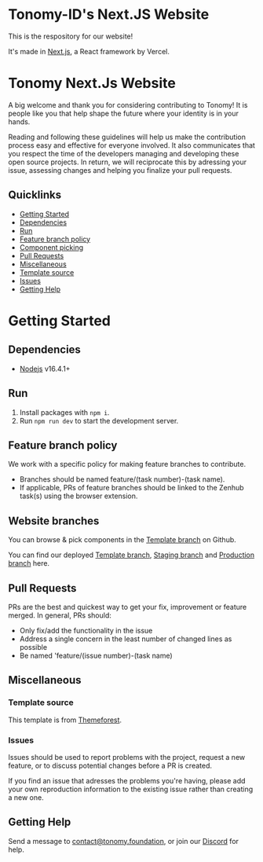 # Tonomy-ID's Next.JS Website

This is the respository for our website!

It's made in [Next.js](https://nextjs.org), a React framework by Vercel.

# Tonomy Next.Js Website

A big welcome and thank you for considering contributing to Tonomy! It is people like you that help shape the future where your identity is in your hands.

Reading and following these guidelines will help us make the contribution process easy and effective for everyone involved. It also communicates that you respect the time of the developers managing and developing these open source projects. In return, we will reciprocate this by adressing your issue, assessing changes and helping you finalize your pull requests.

## Quicklinks

* [Getting Started](#getting-started)
* [Dependencies](#Dependencies)
* [Run](#Run)
* [Feature branch policy](#feature-branch-policy)
* [Component picking](#Component-picking)
* [Pull Requests](#pull-requests)
* [Miscellaneous](#Miscellaneous)
* [Template source](#Template-source)
* [Issues](#issues)
* [Getting Help](#getting-help)

# Getting Started
## Dependencies

- [Nodejs](https://nodejs.org) v16.4.1+

## Run

1. Install packages with `npm i`.
3. Run `npm run dev` to start the development server.

## Feature branch policy

We work with a specific policy for making feature branches to contribute.

 - Branches should be named feature/(task number)-(task name).
 - If applicable, PRs of feature branches should be linked to the Zenhub task(s) using the browser extension.
## Website branches

You can browse & pick components in the [Template branch](https://github.com/Tonomy-Foundation/Tonomy-Foundation-Next-Website/tree/template) on Github.

You can find our deployed [Template branch](https://tonomy-foundation-template.vercel.app/), [Staging branch](https://staging-website.tonomy.foundation/) and [Production branch](https://tonomy.foundation/) here.

## Pull Requests

PRs are the best and quickest way to get your fix, improvement or feature merged. In general, PRs should:

* Only fix/add the functionality in the issue
* Address a single concern in the least number of changed lines as possible
* Be named 'feature/(issue number)-(task name)

## Miscellaneous

### Template source

This template is from [Themeforest](https://themeforest.net/item/jumpx-react-next-ai-it-startup-template/26128611).


### Issues

Issues should be used to report problems with the project, request a new feature, or to discuss potential changes before a PR is created.

If you find an issue that adresses the problems you're having, please add your own reproduction information to the existing issue rather than creating a new one.

## Getting Help

Send a message to contact@tonomy.foundation, or join our [Discord](https://www.discord.gg/b4AAjehsMM) for help.